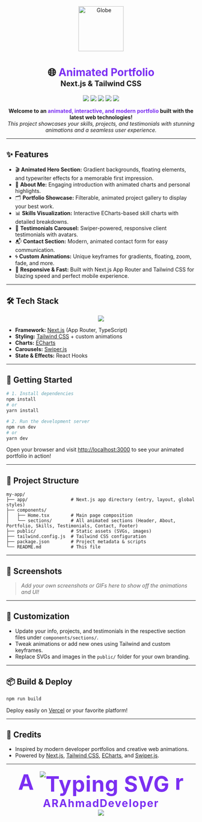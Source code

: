 <div align="center">

<img src="public/globe.svg" width="120" alt="Globe" />

<h1 align="center">🌐 <span style="color:#7B2FF2;">Animated Portfolio</span> <br/> <span style="font-size:0.7em;">Next.js & Tailwind CSS</span></h1>

<p align="center">
  <img src="https://img.shields.io/badge/Next.js-15.3.4-blueviolet?style=for-the-badge&logo=nextdotjs" />
  <img src="https://img.shields.io/badge/Tailwind_CSS-4.0-38BDF8?style=for-the-badge&logo=tailwindcss&logoColor=white" />
  <img src="https://img.shields.io/badge/TypeScript-5.0-3178C6?style=for-the-badge&logo=typescript&logoColor=white" />
  <img src="https://img.shields.io/badge/ECharts-5.6.0-FF7043?style=for-the-badge&logo=apacheecharts&logoColor=white" />
  <img src="https://img.shields.io/badge/Swiper-11.2.10-6332F6?style=for-the-badge&logo=swiper&logoColor=white" />
</p>

<p align="center">
  <b>Welcome to an <span style="color:#7B2FF2;">animated, interactive, and modern portfolio</span> built with the latest web technologies!</b><br/>
  <i>This project showcases your skills, projects, and testimonials with stunning animations and a seamless user experience.</i>
</p>

</div>

---

## ✨ Features

- 🎬 **Animated Hero Section:** Gradient backgrounds, floating elements, and typewriter effects for a memorable first impression.
- 👤 **About Me:** Engaging introduction with animated charts and personal highlights.
- 🗂️ **Portfolio Showcase:** Filterable, animated project gallery to display your best work.
- 📊 **Skills Visualization:** Interactive ECharts-based skill charts with detailed breakdowns.
- 💬 **Testimonials Carousel:** Swiper-powered, responsive client testimonials with avatars.
- 📬 **Contact Section:** Modern, animated contact form for easy communication.
- 🌀 **Custom Animations:** Unique keyframes for gradients, floating, zoom, fade, and more.
- 📱 **Responsive & Fast:** Built with Next.js App Router and Tailwind CSS for blazing speed and perfect mobile experience.

---

## 🛠️ Tech Stack

<div align="center">
  <img src="https://skillicons.dev/icons?i=nextjs,react,tailwind,typescript,echarts,swiper" />
</div>

- **Framework:** [Next.js](https://nextjs.org/) (App Router, TypeScript)
- **Styling:** [Tailwind CSS](https://tailwindcss.com/) + custom animations
- **Charts:** [ECharts](https://echarts.apache.org/)
- **Carousels:** [Swiper.js](https://swiperjs.com/)
- **State & Effects:** React Hooks

---

## 🚀 Getting Started

```bash
# 1. Install dependencies
npm install
# or
yarn install

# 2. Run the development server
npm run dev
# or
yarn dev
```

Open your browser and visit [http://localhost:3000](http://localhost:3000) to see your animated portfolio in action!

---

## 📁 Project Structure

```text
my-app/
├── app/                # Next.js app directory (entry, layout, global styles)
├── components/
│   ├── Home.tsx        # Main page composition
│   └── sections/       # All animated sections (Header, About, Portfolio, Skills, Testimonials, Contact, Footer)
├── public/             # Static assets (SVGs, images)
├── tailwind.config.js  # Tailwind CSS configuration
├── package.json        # Project metadata & scripts
└── README.md           # This file
```

---

## 🌟 Screenshots

> _Add your own screenshots or GIFs here to show off the animations and UI!_

---

## 📝 Customization

- Update your info, projects, and testimonials in the respective section files under `components/sections/`.
- Tweak animations or add new ones using Tailwind and custom keyframes.
- Replace SVGs and images in the `public/` folder for your own branding.

---

## 📦 Build & Deploy

```bash
npm run build
```

Deploy easily on [Vercel](https://vercel.com/) or your favorite platform!

---

## 🙏 Credits

- Inspired by modern developer portfolios and creative web animations.
- Powered by [Next.js](https://nextjs.org/), [Tailwind CSS](https://tailwindcss.com/), [ECharts](https://echarts.apache.org/), and [Swiper.js](https://swiperjs.com/).

---

<div align="center">
  <!-- Manually add the missing first and last letters to ensure visibility -->
  <span style="font-size:4em; color:#7B2FF2; letter-spacing:1px; font-weight:bold; vertical-align:start;">
    A
    <img src="https://camo.githubusercontent.com/c393d66e1d1e8bb8a05840c7b0a284f93246f02c527cc56733a41b78d8b82ea9/68747470733a2f2f726561646d652d747970696e672d7376672e64656d6f6c61622e636f6d3f666f6e743d466972612b436f64652673697a653d32382670617573653d3130303026636f6c6f723d3742324646322663656e7465723d74727565267643656e7465723d747275652677696474683d343335266c696e65733d437265617465642b62792b415241686d6164446576656c6f706572" alt="Typing SVG" style="vertical-align:middle;"/>
    r
  </span>
  <br/>
  <b><span style="font-size:2em; color:#7B2FF2; letter-spacing:2px;">ARAhmadDeveloper</span></b> <br/>
  <img src="https://img.shields.io/badge/Made%20with-%E2%9D%A4%EF%B8%8F-purple?style=for-the-badge" />
</div>
